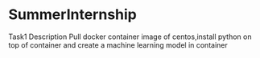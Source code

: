 # SummerInternship
Task1
Description
Pull docker container image of centos,install python on top of container and create a machine learning model in container
